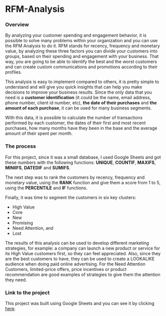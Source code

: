 # RFM-Analysis

### Overview

By analyzing your customer spending and engagement behavior, it is possible to solve many problems within your organization and you can use the RFM Analysis to do it. 
RFM stands for recency, frequency and monetary value, by analyzing these three factors you can divide your customers into groups, based on their spending and engagement with your business. 
That way, you are going to be able to identify the best and the worst customers and can create custom communications and promotions according to their profiles.

This analysis is easy to implement compared to others, it is pretty simple to understand and will give you quick insights that can help you make decisions to improve your business results. 
Since the only data that you need is a **customer identification** (it could be the name, email address, phone number, client id number, etc), 
**the date of their purchases** and **the amount of each purchase**, it can be used for many business segments.

With this data, it is possible to calculate the number of transactions performed by each customer, the dates of their first and most recent purchases, 
how many months have they been in the base and the average amount of their spent per month. 

### The process

For this project, since it was a small database, I used Google Sheets and got these numbers with the following functions: **UNIQUE**, **COUNTIF**, **MAXIFS**, **MINIIFS**, **DATEDIF** and **SUMIFS**.

The next step was to rank the customers by recency, frequency and monetary value, using the **RANK** function and give them a score from 1 to 5, 
using the **PERCENTILE** and **IF** functions. 

Finally, it was time to segment the customers in six key clusters: 
- High Value
- Core
- New
- Promising
- Need Attention, and
- Lost

The results of this analysis can be used to develop different marketing strategies, for example: a company can launch a new product or service for its High Value 
customers first, so they can feel appreciated. Also, since they are the best customers to have, they can be used to create a LOOKALIKE audience when doing paid online 
advertising. For the Need Attention Customers, limited-price offers, price incentives or product recommendation are good examples of strategies to give them the 
attention they need.

### Link to the project

This project was built using Google Sheets and you can see it by clicking [here](https://docs.google.com/spreadsheets/d/1pWtgRpeL7_i6sgYP-6lpGO2wnN4cSY2VKLIf6fPsd1U/edit?usp=sharing).

